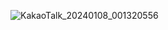 ![KakaoTalk_20240108_001320556](https://github.com/STUDIO-SAMOKO/STUDIO-SAMOKO.github.io/assets/155935147/16ebab20-533e-44cf-b0df-942919f086a1)
